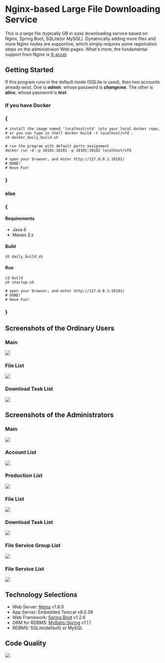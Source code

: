 # Nginx-based Large File Downloading Service
This is a large file (typically GB in size) downloading service based on Nginx, Spring Boot, SQLite(or MySQL). Dynamically adding more files and more Nginx nodes are supportive, which simply requires some registration steps on the administraion Web pages. What's more, the fundamental support from Nginx is [X-accel](https://www.nginx.com/resources/wiki/start/topics/examples/x-accel/).

## Getting Started
If this program runs in the default mode (SQLite is used), then two accounts already exist. One is ***admin***, whose password is ***changeme***. The other is ***alice***, whose password is ***test***.

### if you have Docker 
### {
```
# install the image named 'localhost/nfd' into your local docker repo,
# or you can type in shell docker build -t localhost/nfd . 
sh docker_daily_build.sh

# run the program with default ports assignment
docker run -d -p 10101:10101 -p 10102:10102 localhost/nfd

# open your browser, and enter http://127.0.0.1:10101/
# DONE!
# Have Fun!
```
### } 

### else 
### {
#### Requirements
- Java 8
- Maven 3.x

#### Build
```
sh daily_build.sh
```

#### Run
```
cd build
sh startup.sh

# open your browser, and enter http://127.0.0.1:10101/
# DONE!
# Have Fun!
```
### }

## Screenshots of the Ordinary Users
### Main
![](doc/static/v0.10.1/images/ordinary/main.png)
### File List
![](doc/static/v0.10.1/images/ordinary/file_list.png)
### Download Task List
![](doc/static/v0.10.1/images/ordinary/download_task_list.png)

## Screenshots of the Administrators
### Main
![](doc/static/v0.10.1/images/admin/main.png)
### Account List
![](doc/static/v0.10.1/images/admin/account_list.png)
### Production List
![](doc/static/v0.10.1/images/admin/production_list.png)
### File List
![](doc/static/v0.10.1/images/admin/file_list.png)
### Download Task List
![](doc/static/v0.10.1/images/admin/download_task_list.png)
### File Service Group List
![](doc/static/v0.10.1/images/admin/file_service_group_list.png)
### File Service List
![](doc/static/v0.10.1/images/admin/file_service_list.png)

## Technology Selections
- Web Server: [Nginx](http://nginx.org/) v1.8.0
- App Server: Embedded Tomcat v8.0.26
- Web Framework: [Spring Boot](https://github.com/spring-projects/spring-boot/)  v1.2.6
- ORM for RDBMS: [MyBatis-Spring](http://mybatis.github.io/spring/) v1.1.1
- RDBMS: SQLite(default) or MySQL

## Code Quality
![](doc/static/v0.10.1/images/sonar_code_quality.png)




